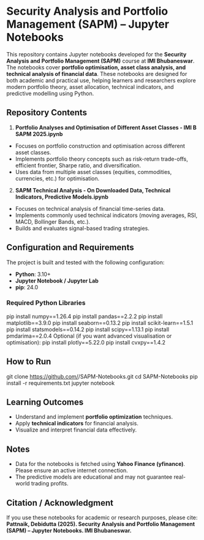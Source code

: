 # Security Analysis and Portfolio Management (SAPM) – Jupyter Notebooks
This repository contains Jupyter notebooks developed for the **Security Analysis and Portfolio
Management (SAPM)** course at **IMI Bhubaneswar**. The notebooks cover **portfolio
optimisation, asset class analysis, and technical analysis of financial data**.
These notebooks are designed for both academic and practical use, helping learners and
researchers explore modern portfolio theory, asset allocation, technical indicators, and predictive
modelling using Python.

## Repository Contents
1. **Portfolio Analyses and Optimisation of Different Asset Classes - IMI B SAPM 2025.ipynb**
- Focuses on portfolio construction and optimisation across different asset classes.
- Implements portfolio theory concepts such as risk-return trade-offs, efficient frontier, Sharpe ratio,
and diversification.
- Uses data from multiple asset classes (equities, commodities, currencies, etc.) for optimisation.
2. **SAPM Technical Analysis - On Downloaded Data, Technical Indicators, Predictive
Models.ipynb**
- Focuses on technical analysis of financial time-series data.
- Implements commonly used technical indicators (moving averages, RSI, MACD, Bollinger Bands,
etc.).
- Builds and evaluates signal-based trading strategies.

## Configuration and Requirements
The project is built and tested with the following configuration:
- **Python**: 3.10+
- **Jupyter Notebook / Jupyter Lab**
- **pip**: 24.0
### Required Python Libraries
pip install numpy==1.26.4
pip install pandas==2.2.2
pip install matplotlib==3.9.0
pip install seaborn==0.13.2
pip install scikit-learn==1.5.1
pip install statsmodels==0.14.2
pip install scipy==1.13.1
pip install pmdarima==2.0.4
Optional (if you want advanced visualisation or optimisation):
pip install plotly==5.22.0
pip install cvxpy==1.4.2

## How to Run
git clone https://github.com/<your-username>/SAPM-Notebooks.git
cd SAPM-Notebooks
pip install -r requirements.txt
jupyter notebook

## Learning Outcomes
- Understand and implement **portfolio optimization** techniques.
- Apply **technical indicators** for financial analysis.
- Visualize and interpret financial data effectively.

## Notes
- Data for the notebooks is fetched using **Yahoo Finance (yfinance)**. Please ensure an active
internet connection.
- The predictive models are educational and may not guarantee real-world trading profits.

## Citation / Acknowledgment
If you use these notebooks for academic or research purposes, please cite:
**Pattnaik, Debidutta (2025). Security Analysis and Portfolio Management (SAPM) – Jupyter
Notebooks. IMI Bhubaneswar.**
